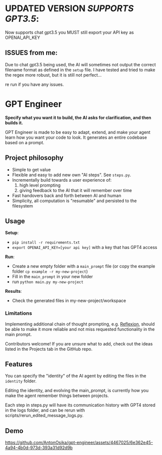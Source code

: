 # UPDATED VERSION *SUPPORTS GPT3.5*: 
Now supports chat gpt3.5 you MUST still export your API key as OPENAI_API_KEY

## ISSUES from me: 

Due to chat gpt3.5 being used, the AI will sometimes not output the correct filename format as defined in the `setup` file.
I have tested and tried to make the regex more robust, but it is still not perfect... 

re run if you have any issues.


# GPT Engineer
**Specify what you want it to build, the AI asks for clarification, and then builds it.**

GPT Engineer is made to be easy to adapt, extend, and make your agent learn how you want your code to look. It generates an entire codebase based on a prompt. 


## Project philosophy
- Simple to get value
- Flexible and easy to add new own "AI steps". See `steps.py`.
- Incrementally build towards a user experience of:
  1. high level prompting
  2. giving feedback to the AI that it will remember over time
- Fast handovers back and forth between AI and human
- Simplicity, all computation is "resumable" and persisted to the filesystem


## Usage

**Setup**:

- `pip install -r requirements.txt`
- `export OPENAI_API_KEY=[your api key]` with a key that has GPT4 access

**Run**:
- Create a new empty folder with a `main_prompt` file (or copy the example folder `cp example -r my-new-project`)
- Fill in the `main_prompt` in your new folder
- run `python main.py my-new-project`

**Results**:
- Check the generated files in my-new-project/workspace

### Limitations
Implementing additional chain of thought prompting, e.g. [Reflexion](https://github.com/noahshinn024/reflexion), should be able to make it more reliable and not miss requested functionality in the main prompt.

Contributors welcome! If you are unsure what to add, check out the ideas listed in the Projects tab in the GitHub repo.


## Features
You can specify the "identity" of the AI agent by editing the files in the `identity` folder.

Editing the identity, and evolving the main_prompt, is currently how you make the agent remember things between projects.

Each step in steps.py will have its communication history with GPT4 stored in the logs folder, and can be rerun with scripts/rerun_edited_message_logs.py.


## Demo



https://github.com/AntonOsika/gpt-engineer/assets/4467025/6e362e45-4a94-4b0d-973d-393a31d92d9b



